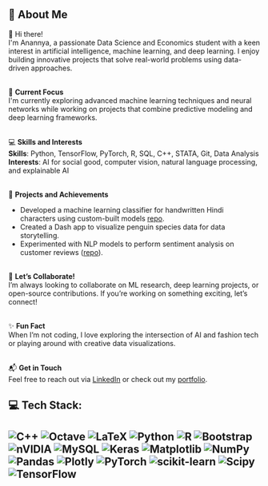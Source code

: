 ## 🌷 About Me

👋 Hi there!<br>
I'm Anannya, a passionate Data Science and Economics student with a keen interest in artificial intelligence, machine learning, and deep learning. I enjoy building innovative projects that solve real-world problems using data-driven approaches.<br><br>

🌟 **Current Focus**<br>
I'm currently exploring advanced machine learning techniques and neural networks while working on projects that combine predictive modeling and deep learning frameworks.<br><br>

💻 **Skills and Interests**<br>
**Skills**: Python, TensorFlow, PyTorch, R, SQL, C++, STATA, Git, Data Analysis<br>
**Interests**: AI for social good, computer vision, natural language processing, and explainable AI<br><br>

🚀 **Projects and Achievements**<br>
- Developed a machine learning classifier for handwritten Hindi characters using custom-built models [repo](https://github.com/anannyaumesh/HindiOCR-CNN.git).<br>
- Created a Dash app to visualize penguin species data for data storytelling.<br>
- Experimented with NLP models to perform sentiment analysis on customer reviews ([repo](#)).<br><br>

🤝 **Let’s Collaborate!**<br>
I’m always looking to collaborate on ML research, deep learning projects, or open-source contributions. If you’re working on something exciting, let’s connect!<br><br>

✨ **Fun Fact**<br>
When I’m not coding, I love exploring the intersection of AI and fashion tech or playing around with creative data visualizations.<br><br>

📬 **Get in Touch**<br>
Feel free to reach out via [LinkedIn](#) or check out my [portfolio](#).

## 💻 Tech Stack:
![C++](https://img.shields.io/badge/c++-%2300599C.svg?style=for-the-badge&logo=c%2B%2B&logoColor=white) ![Octave](https://img.shields.io/badge/OCTAVE-darkblue?style=for-the-badge&logo=octave&logoColor=fcd683) ![LaTeX](https://img.shields.io/badge/latex-%23008080.svg?style=for-the-badge&logo=latex&logoColor=white) ![Python](https://img.shields.io/badge/python-3670A0?style=for-the-badge&logo=python&logoColor=ffdd54) ![R](https://img.shields.io/badge/r-%23276DC3.svg?style=for-the-badge&logo=r&logoColor=white) ![Bootstrap](https://img.shields.io/badge/bootstrap-%238511FA.svg?style=for-the-badge&logo=bootstrap&logoColor=white) ![nVIDIA](https://img.shields.io/badge/cuda-000000.svg?style=for-the-badge&logo=nVIDIA&logoColor=green) ![MySQL](https://img.shields.io/badge/mysql-4479A1.svg?style=for-the-badge&logo=mysql&logoColor=white) ![Keras](https://img.shields.io/badge/Keras-%23D00000.svg?style=for-the-badge&logo=Keras&logoColor=white) ![Matplotlib](https://img.shields.io/badge/Matplotlib-%23ffffff.svg?style=for-the-badge&logo=Matplotlib&logoColor=black) ![NumPy](https://img.shields.io/badge/numpy-%23013243.svg?style=for-the-badge&logo=numpy&logoColor=white) ![Pandas](https://img.shields.io/badge/pandas-%23150458.svg?style=for-the-badge&logo=pandas&logoColor=white) ![Plotly](https://img.shields.io/badge/Plotly-%233F4F75.svg?style=for-the-badge&logo=plotly&logoColor=white) ![PyTorch](https://img.shields.io/badge/PyTorch-%23EE4C2C.svg?style=for-the-badge&logo=PyTorch&logoColor=white) ![scikit-learn](https://img.shields.io/badge/scikit--learn-%23F7931E.svg?style=for-the-badge&logo=scikit-learn&logoColor=white) ![Scipy](https://img.shields.io/badge/SciPy-%230C55A5.svg?style=for-the-badge&logo=scipy&logoColor=%white) ![TensorFlow](https://img.shields.io/badge/TensorFlow-%23FF6F00.svg?style=for-the-badge&logo=TensorFlow&logoColor=white) 
---



